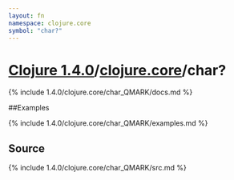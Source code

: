 ```yaml
---
layout: fn
namespace: clojure.core
symbol: "char?"
---
```


# [Clojure 1.4.0](../../)/[clojure.core](../)/char?

{% include 1.4.0/clojure.core/char_QMARK/docs.md %}

##Examples

{% include 1.4.0/clojure.core/char_QMARK/examples.md %}
## Source
{% include 1.4.0/clojure.core/char_QMARK/src.md %}

